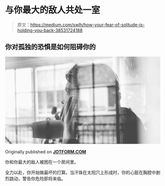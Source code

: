# 与你最大的敌人共处一室

> 原文：<https://medium.com/swlh/how-your-fear-of-solitude-is-holding-you-back-38531724188>

## 你对孤独的恐惧是如何阻碍你的

![](img/f9b79f7b658623261386c58c0aec9d94.png)

Originally published on [**JOTFORM.COM**](http://jotform.com)

你和你最大的敌人被困在一个房间里。

全力以赴，你开始做最坏的打算。当汗珠在太阳穴上形成时，你的心脏在胸腔中剧烈跳动，警告你危险即将来临。